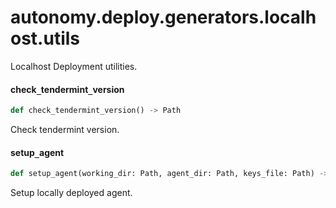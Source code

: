 <a id="autonomy.deploy.generators.localhost.utils"></a>

# autonomy.deploy.generators.localhost.utils

Localhost Deployment utilities.

<a id="autonomy.deploy.generators.localhost.utils.check_tendermint_version"></a>

#### check`_`tendermint`_`version

```python
def check_tendermint_version() -> Path
```

Check tendermint version.

<a id="autonomy.deploy.generators.localhost.utils.setup_agent"></a>

#### setup`_`agent

```python
def setup_agent(working_dir: Path, agent_dir: Path, keys_file: Path) -> None
```

Setup locally deployed agent.

